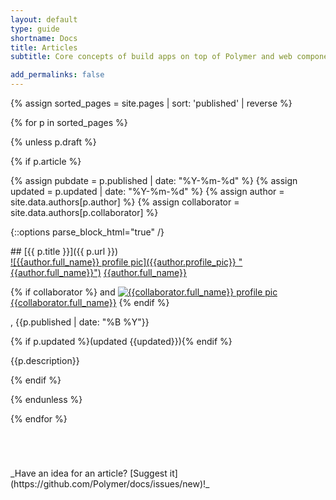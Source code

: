 ```yaml
---
layout: default
type: guide
shortname: Docs
title: Articles
subtitle: Core concepts of build apps on top of Polymer and web components

add_permalinks: false
---
```


{% assign sorted_pages = site.pages | sort: 'published' | reverse %}

{% for p in sorted_pages %}

{% unless p.draft %}

{% if p.article %}

{% assign pubdate = p.published | date: "%Y-%m-%d" %}
{% assign updated = p.updated | date: "%Y-%m-%d" %}
{% assign author = site.data.authors[p.author] %}
{% assign collaborator = site.data.authors[p.collaborator] %}

{::options parse_block_html="true" /}
<div class="article">
## [{{ p.title }}]({{ p.url }})

<!-- <span class="tags">
{% for tag in p.tags %}<span>{{ tag }}</span>{% endfor %}
</span> -->

<div class="byline author">
<a href="https://plus.google.com/{{author.gplus}}?rel=author" target="blank_">![{{author.full_name}} profile pic]({{author.profile_pic}} "{{author.full_name}}")</a> 
  <a href="https://plus.google.com/{{author.gplus}}" target="blank_">{{author.full_name}}</a>

{% if collaborator %}
and <a href="https://plus.google.com/{{collaborator.gplus}}?rel=author" target="blank_">![{{collaborator.full_name}} profile pic]({{collaborator.profile_pic}} "{{collaborator.full_name}}")</a>
<a href="https://plus.google.com/{{collaborator.gplus}}" target="blank_">{{collaborator.full_name}}</a>
{% endif %}

, <time pubdate datetime="{{pubdate}}">{{p.published | date: "%B %Y"}}</time>

{% if p.updated %}(updated <time datetime="{{updated}}">{{updated}}</time>){% endif %}
</div>

<p>{{p.description}}</p>

</div>
{% endif %}

{% endunless %}

{% endfor %}

<div style="margin-top:5em;">
_Have an idea for an article? [Suggest it](https://github.com/Polymer/docs/issues/new)!_
</div>
